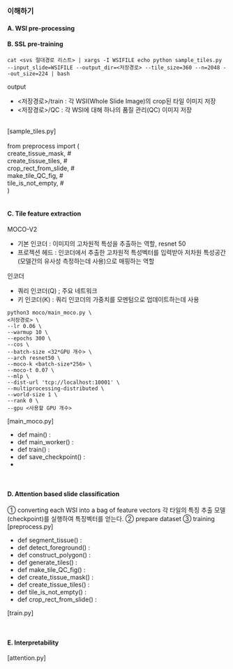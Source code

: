 ###  이해하기
#### A. WSI pre-processing

#### B. SSL pre-training
```
cat <svs 절대경로 리스트> | xargs -I WSIFILE echo python sample_tiles.py --input_slide=WSIFILE --output_dir=<저장경로> --tile_size=360 --n=2048 --out_size=224 | bash
```
output
* <저장경로>/train : 각 WSI(Whole Slide Image)의 crop된 타일 이미지 저장
* <저장경로>/QC : 각 WSI에 대해 하나의 품질 관리(QC) 이미지 저장
<br>
[sample_tiles.py] <br>
<br>
from preprocess import ( <br>
    create_tissue_mask, #  <br>
    create_tissue_tiles, #  <br>
    crop_rect_from_slide, #  <br>
    make_tile_QC_fig, #  <br>
    tile_is_not_empty, #  <br>
) <br>



<br>

#### C. Tile feature extraction
MOCO-V2
* 기본 인코더 : 이미지의 고차원적 특성을 추출하는 역할, resnet 50
* 프로젝션 헤드 : 인코더에서 추출한 고차원적 특성벡터를 입력받아 저차원 특성공간(모델간의 유사성 측정하는데 사용)으로 매핑하는 역할

인코더
* 쿼리 인코더(Q) ; 주요 네트워크
* 키 인코더(K) : 쿼리 인코더의 가중치를 모멘텀으로 업데이트하는데 사용 <br>


```
python3 moco/main_moco.py \
<저장경로> \
--lr 0.06 \
--warmup 10 \
--epochs 300 \
--cos \
--batch-size <32*GPU 개수> \
--arch resnet50 \
--moco-k <batch-size*256> \
--moco-t 0.07 \
--mlp \
--dist-url 'tcp://localhost:10001' \
--multiprocessing-distributed \
--world-size 1 \
--rank 0 \
--gpu <사용할 GPU 개수>
```

[main_moco.py]

* def main() : 
* def main_worker() :
* def train() :
* def save_checkpoint() :
* 

<br>

#### D. Attention based slide classification
① converting each WSI into a bag of feature vectors
각 타일의 특징 추출 모델(checkpoint)를 실행하여 특징벡터를 얻는다.
② prepare dataset
③ training
[preprocess.py]

* def segment_tissue() :
* def detect_foreground() :
* def construct_polygon() :
* def generate_tiles() :
* def make_tile_QC_fig() :
* def create_tissue_mask() :
* def create_tissue_tiles() :
* def tile_is_not_empty() :
* def crop_rect_from_slide() :

[train.py]


<br>

#### E. Interpretability

[attention.py]
